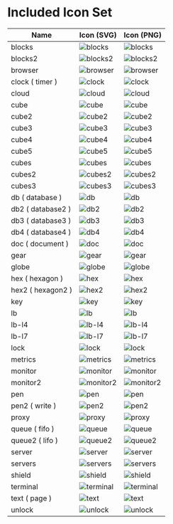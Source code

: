 # Included Icon Set

| Name | Icon (SVG) | Icon (PNG) |
| ---- | ---- | ---- |
| blocks | ![blocks](img/included/blocks.svg) | ![blocks](img/included/blocks.png) |
| blocks2 | ![blocks2](img/included/blocks2.svg) | ![blocks2](img/included/blocks2.png) |
| browser | ![browser](img/included/browser.svg) | ![browser](img/included/browser.png) |
| clock ( timer ) | ![clock](img/included/clock.svg) | ![clock](img/included/clock.png) |
| cloud | ![cloud](img/included/cloud.svg) | ![cloud](img/included/cloud.png) |
| cube | ![cube](img/included/cube.svg) | ![cube](img/included/cube.png) |
| cube2 | ![cube2](img/included/cube2.svg) | ![cube2](img/included/cube2.png) |
| cube3 | ![cube3](img/included/cube3.svg) | ![cube3](img/included/cube3.png) |
| cube4 | ![cube4](img/included/cube4.svg) | ![cube4](img/included/cube4.png) |
| cube5 | ![cube5](img/included/cube5.svg) | ![cube5](img/included/cube5.png) |
| cubes | ![cubes](img/included/cubes.svg) | ![cubes](img/included/cubes.png) |
| cubes2 | ![cubes2](img/included/cubes2.svg) | ![cubes2](img/included/cubes2.png) |
| cubes3 | ![cubes3](img/included/cubes3.svg) | ![cubes3](img/included/cubes3.png) |
| db ( database ) | ![db](img/included/db.svg) | ![db](img/included/db.png) |
| db2 ( database2 ) | ![db2](img/included/db2.svg) | ![db2](img/included/db2.png) |
| db3 ( database3 ) | ![db3](img/included/db3.svg) | ![db3](img/included/db3.png) |
| db4 ( database4 ) | ![db4](img/included/db4.svg) | ![db4](img/included/db4.png) |
| doc ( document ) | ![doc](img/included/doc.svg) | ![doc](img/included/doc.png) |
| gear | ![gear](img/included/gear.svg) | ![gear](img/included/gear.png) |
| globe | ![globe](img/included/globe.svg) | ![globe](img/included/globe.png) |
| hex ( hexagon ) | ![hex](img/included/hex.svg) | ![hex](img/included/hex.png) |
| hex2 ( hexagon2 ) | ![hex2](img/included/hex2.svg) | ![hex2](img/included/hex2.png) |
| key | ![key](img/included/key.svg) | ![key](img/included/key.png) |
| lb | ![lb](img/included/lb.svg) | ![lb](img/included/lb.png) |
| lb-l4 | ![lb-l4](img/included/lb-l4.svg) | ![lb-l4](img/included/lb-l4.png) |
| lb-l7 | ![lb-l7](img/included/lb-l7.svg) | ![lb-l7](img/included/lb-l7.png) |
| lock | ![lock](img/included/lock.svg) | ![lock](img/included/lock.png) |
| metrics | ![metrics](img/included/metrics.svg) | ![metrics](img/included/metrics.png) |
| monitor | ![monitor](img/included/monitor.svg) | ![monitor](img/included/monitor.png) |
| monitor2 | ![monitor2](img/included/monitor2.svg) | ![monitor2](img/included/monitor2.png) |
| pen | ![pen](img/included/pen.svg) | ![pen](img/included/pen.png) |
| pen2 ( write ) | ![pen2](img/included/pen2.svg) | ![pen2](img/included/pen2.png) |
| proxy | ![proxy](img/included/proxy.svg) | ![proxy](img/included/proxy.png) |
| queue ( fifo ) | ![queue](img/included/queue.svg) | ![queue](img/included/queue.png) |
| queue2 ( lifo ) | ![queue2](img/included/queue2.svg) | ![queue2](img/included/queue2.png) |
| server | ![server](img/included/server.svg) | ![server](img/included/server.png) |
| servers | ![servers](img/included/servers.svg) | ![servers](img/included/servers.png) |
| shield | ![shield](img/included/shield.svg) | ![shield](img/included/shield.png) |
| terminal | ![terminal](img/included/terminal.svg) | ![terminal](img/included/terminal.png) |
| text ( page ) | ![text](img/included/text.svg) | ![text](img/included/text.png) |
| unlock | ![unlock](img/included/unlock.svg) | ![unlock](img/included/unlock.png) |
